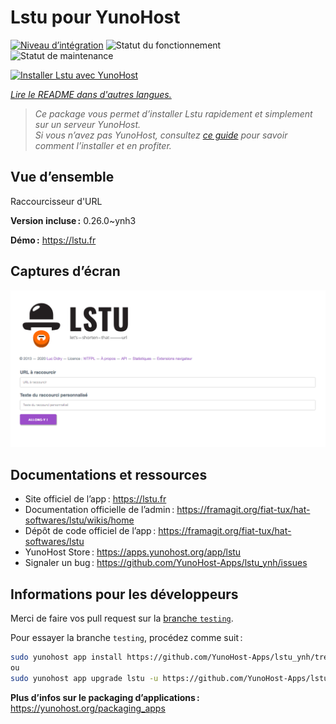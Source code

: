 <!--
Nota bene : ce README est automatiquement généré par <https://github.com/YunoHost/apps/tree/master/tools/readme_generator>
Il NE doit PAS être modifié à la main.
-->

# Lstu pour YunoHost

[![Niveau d’intégration](https://dash.yunohost.org/integration/lstu.svg)](https://dash.yunohost.org/appci/app/lstu) ![Statut du fonctionnement](https://ci-apps.yunohost.org/ci/badges/lstu.status.svg) ![Statut de maintenance](https://ci-apps.yunohost.org/ci/badges/lstu.maintain.svg)

[![Installer Lstu avec YunoHost](https://install-app.yunohost.org/install-with-yunohost.svg)](https://install-app.yunohost.org/?app=lstu)

*[Lire le README dans d'autres langues.](./ALL_README.md)*

> *Ce package vous permet d’installer Lstu rapidement et simplement sur un serveur YunoHost.*  
> *Si vous n’avez pas YunoHost, consultez [ce guide](https://yunohost.org/install) pour savoir comment l’installer et en profiter.*

## Vue d’ensemble

Raccourcisseur d'URL


**Version incluse :** 0.26.0~ynh3

**Démo :** <https://lstu.fr>

## Captures d’écran

![Capture d’écran de Lstu](./doc/screenshots/LSTU_screenshot.png)

## Documentations et ressources

- Site officiel de l’app : <https://lstu.fr>
- Documentation officielle de l’admin : <https://framagit.org/fiat-tux/hat-softwares/lstu/wikis/home>
- Dépôt de code officiel de l’app : <https://framagit.org/fiat-tux/hat-softwares/lstu>
- YunoHost Store : <https://apps.yunohost.org/app/lstu>
- Signaler un bug : <https://github.com/YunoHost-Apps/lstu_ynh/issues>

## Informations pour les développeurs

Merci de faire vos pull request sur la [branche `testing`](https://github.com/YunoHost-Apps/lstu_ynh/tree/testing).

Pour essayer la branche `testing`, procédez comme suit :

```bash
sudo yunohost app install https://github.com/YunoHost-Apps/lstu_ynh/tree/testing --debug
ou
sudo yunohost app upgrade lstu -u https://github.com/YunoHost-Apps/lstu_ynh/tree/testing --debug
```

**Plus d’infos sur le packaging d’applications :** <https://yunohost.org/packaging_apps>
